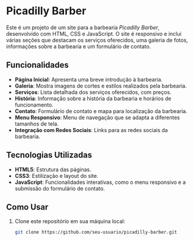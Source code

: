 # Picadilly Barber

Este é um projeto de um site para a barbearia *Picadilly Barber*, desenvolvido com HTML, CSS e JavaScript. O site é responsivo e inclui várias seções que destacam os serviços oferecidos, uma galeria de fotos, informações sobre a barbearia e um formulário de contato.

## Funcionalidades

- **Página Inicial**: Apresenta uma breve introdução à barbearia.
- **Galeria**: Mostra imagens de cortes e estilos realizados pela barbearia.
- **Serviços**: Lista detalhada dos serviços oferecidos, com preços.
- **História**: Informação sobre a história da barbearia e horários de funcionamento.
- **Contato**: Formulário de contato e mapa para localização da barbearia.
- **Menu Responsivo**: Menu de navegação que se adapta a diferentes tamanhos de tela.
- **Integração com Redes Sociais**: Links para as redes sociais da barbearia.

## Tecnologias Utilizadas

- **HTML5**: Estrutura das páginas.
- **CSS3**: Estilização e layout do site.
- **JavaScript**: Funcionalidades interativas, como o menu responsivo e a submissão do formulário de contato.

## Como Usar

1. Clone este repositório em sua máquina local:
   ```bash
   git clone https://github.com/seu-usuario/picadilly-barber.git
